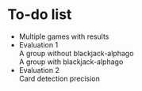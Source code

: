 # To-do list
* Multiple games with results
* Evaluation 1  
A group without blackjack-alphago  
A group with blackjack-alphago
* Evaluation 2  
Card detection precision
